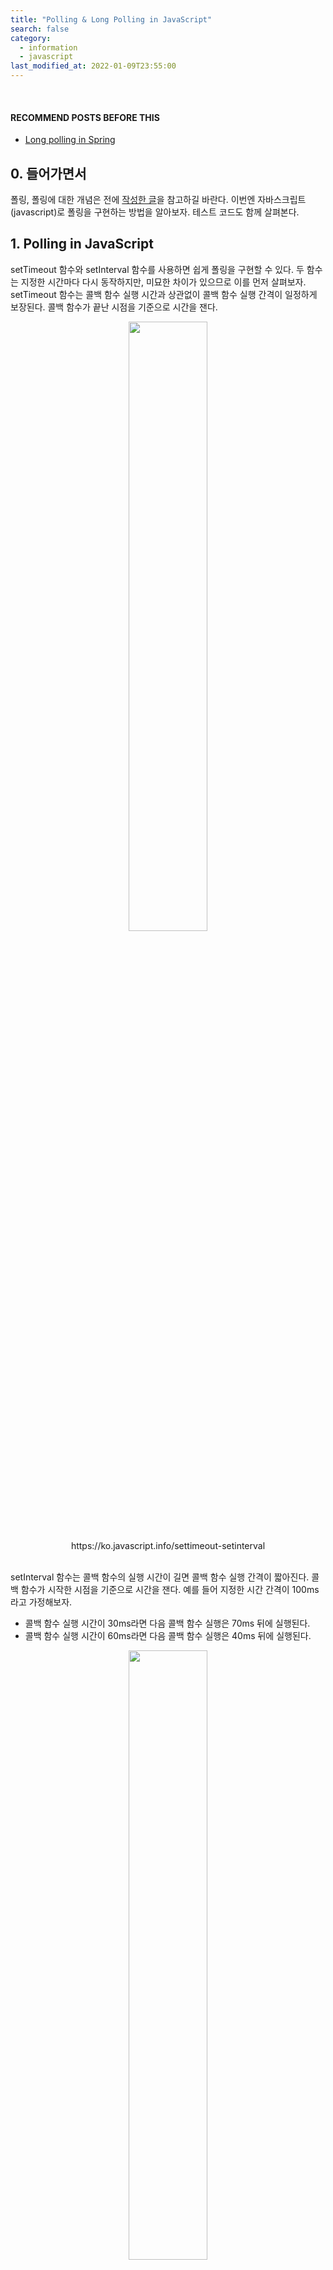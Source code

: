 ```yaml
---
title: "Polling & Long Polling in JavaScript"
search: false
category:
  - information
  - javascript
last_modified_at: 2022-01-09T23:55:00
---
```


<br/>

#### RECOMMEND POSTS BEFORE THIS

- [Long polling in Spring][polling-long-polling-and-spring-example-link]

## 0. 들어가면서

폴링, 폴링에 대한 개념은 전에 [작성한 글][polling-long-polling-and-spring-example-link]을 참고하길 바란다. 이번엔 자바스크립트(javascript)로 폴링을 구현하는 방법을 알아보자. 테스트 코드도 함께 살펴본다. 

## 1. Polling in JavaScript

setTimeout 함수와 setInterval 함수를 사용하면 쉽게 폴링을 구현할 수 있다. 두 함수는 지정한 시간마다 다시 동작하지만, 미묘한 차이가 있으므로 이를 먼저 살펴보자. setTimeout 함수는 콜백 함수 실행 시간과 상관없이 콜백 함수 실행 간격이 일정하게 보장된다. 콜백 함수가 끝난 시점을 기준으로 시간을 잰다.

<div align="center">
    <img src="/images/posts/2022/polling-long-polling-and-javascript-example-02.png" width="50%" class="image__border">
</div>
<center>https://ko.javascript.info/settimeout-setinterval</center>

<br/>

setInterval 함수는 콜백 함수의 실행 시간이 길면 콜백 함수 실행 간격이 짧아진다. 콜백 함수가 시작한 시점을 기준으로 시간을 잰다. 예를 들어 지정한 시간 간격이 100ms라고 가정해보자.

- 콜백 함수 실행 시간이 30ms라면 다음 콜백 함수 실행은 70ms 뒤에 실행된다.
- 콜백 함수 실행 시간이 60ms라면 다음 콜백 함수 실행은 40ms 뒤에 실행된다.

<div align="center">
    <img src="/images/posts/2022/polling-long-polling-and-javascript-example-03.png" width="50%" class="image__border">
</div>
<center>https://ko.javascript.info/settimeout-setinterval</center>

### 1.1. Polling with setTimeout  

먼저 setTimeout 함수를 사용해 폴링을 구현해보자. 

1. setTimeout 함수의 타임 아웃을 지정한다.
2. 전달 받은 함수를 실행한다.
3. timeoutPolling 함수를 재귀적으로 호출한다.

```js
export const timeoutPolling = (func, timeout) => {
  setTimeout(() => {
    func(); // 2
    timeoutPolling(func, timeout); // 3
  }, timeout); // 1
};

```

다음 테스트 코드로 이 기능을 검증할 수 있다. setTimeout 함수를 사용하기 때문에 Jest의 페이크 타이머(fake timer)를 사용한다.

1. Given
  - 페이크 타이머를 설정한다.
  - 검증에 필요한 스파이(spy) 테스트 더블(double)을 만든다.
2. When
  - 타임아웃 폴링을 지정한다.
  - 페이크 타이머를 사용해 6초를 진행시킨다.
3. Then
  - 스파이가 의도한 대로 6번 호출되었는지 확인한다.

```js
describe("PollingClient test", () => {
  beforeEach(() => {
    jest.clearAllTimers();
    jest.useRealTimers();
    jest.restoreAllMocks();
  });

  test("when timeout 1 second for polling then call 6 times in 6 seconds", async () => {
    jest.useFakeTimers(); // 1
    const spyFunc = jest.fn();

    timeoutPolling(spyFunc, 1000); // 2
    for (let i = 0; i < 6; i++) { 
      jest.advanceTimersByTime(1000);
    }

    expect(spyFunc).toHaveBeenCalledTimes(6); // 3
  });

  ...

});
```

### 1.2. Polling with setInterval

이번엔 setInterval 함수를 사용해 폴링을 구현해본다. 이번엔 추가적으로 최대 시도 회수를 지정할 수 있다.

1. 인터벌 시간을 지정한다.
2. 함수를 호출한다.
3. 시도한 횟수와 최대 시도 횟수가 동일한 경우 폴링을 종료한다.

```js
export const intervalPolling = (func, interval, maxAttempts = -1) => {
  let attempts = 0;
  let intervalId = setInterval(() => {
    if (maxAttempts === attempts) { // 3
      clearInterval(intervalId);
      return;
    }
    attempts++;
    func(); // 2
  }, interval); // 1
};
```

다음 테스트 코드를 통해 이 기능을 검증할 수 있다.

1. Given
  - 페이크 타이머를 설정한다.
  - 검증에 필요한 스파이 테스트 더블을 만든다.
2. When
  - 폴링 인터벌을 지정한다.
  - 페이크 타이머를 사용해 6초를 진행시킨다.
3. Then
  - 스파이가 의도한 대로 5번 호출되었는지 확인한다.

```js
describe("PollingClient test", () => {
  beforeEach(() => {
    jest.clearAllTimers();
    jest.useRealTimers();
    jest.restoreAllMocks();
  });

  ...

  test("when 1 second interval and max attempt count is 5 for polling then call 5 times in 6 seconds", () => {
    jest.useFakeTimers(); // 1
    const spyFunc = jest.fn();

    intervalPolling(spyFunc, 1000, 5); // 2
    for (let i = 0; i < 6; i++) {
      jest.advanceTimersByTime(1000);
    }

    expect(spyFunc).toHaveBeenCalledTimes(5); // 3
  });

  ...

});
```

### 1.3. Polling with while loop

setTimeout, setInterval 함수 말고 while 루프를 사용하는 방법이 있다. 타이머를 사용하지 않기 때문에 Jest의 페이크 타이머를 사용하지 않아도 폴링을 테스트 할 수 있다. 자바스크립트는 sleep 함수가 별도로 없기 때문에 프로미스를 사용해 직접 구현했다. 때문에 이 sleep 함수는 비동기 블록 안에서만 사용할 수 있다. 

1. 지정된 func 콜백 함수를 호출한다.
2. 원하는 응답인지 확인한다.
  - 다른 응답인 경우 폴링을 수행한다.
  - 원하는 응답인 경우 결과를 반환한다.
3. 지정된 시간만큼 대기한다.

```js
const sleep = (timeout = 100) => {
  return new Promise((resolve) => {
    setTimeout(resolve, timeout);
  });
};

export const sleepPolling = async (func, validateFunc, timeout) => {
  let result = await func(); // 1
  while (!validateFunc(result)) { // 2
    await sleep(timeout); // 3
    try {
      result = await func(); // 1
    } catch (e) {
      console.log(e.message);
    }
  }
  return result;
};
```

다음 테스트 코드로 검증한다.

1. Given
  - 스텁(stub)에 필요한 응답을 순차적으로 지정한다.
  - 응답이 유효한지 확인하는 검증 콜백 함수를 정의한다.
2. When
  - 폴링을 수행한다.
3. Then
  - 의도한 대로 2번 호출되었는지 확인한다.
  - 원하는 응답이 반환되었는지 확인한다.

```js
describe("PollingClient test", () => {

  ...

  test("second response is valid when polling then call back function is called 2 times", async () => {
    const mockCallback = jest // 1
      .fn()
      .mockResolvedValueOnce({
        data: "Welcome",
      })
      .mockResolvedValueOnce({
        data: "Junhyunny",
      })
      .mockResolvedValueOnce({
        data: "Dev",
      })
      .mockResolvedValueOnce({
        data: "Log",
      });
    const validateFn = (result) => "Junhyunny" === result.data;

    const data = await sleepPolling(mockCallback, validateFn, 100); // 2

    expect(mockCallback).toHaveBeenCalledTimes(2); // 3
    expect(data).toEqual({
      data: "Junhyunny",
    });
  });

  ...

});
```

## 2. Long Polling in JavaScript

[롱 폴링][polling-long-polling-and-spring-example-link]의 경우 서버는 클라이언트에게 즉시 응답을 주지 않는다. 다음과 같이 진행된다.

1. 클라이언트가 서버에게 요청을 보냅니다.
  - 서버는 즉시 응답을 주지 않습니다.
2. 서버는 특정 이벤트가 발생하면 응답을 보낸다.
  - 시간이 오래 걸리는 경우 클라이언트 쪽에서 타임 아웃이 발생한다.
3. 클라이언트는 서버로부터 응답을 받은 후 다시 서버에게 요청을 보낸다. 

<div align="center">
  <img src="/images/posts/2022/polling-long-polling-and-javascript-example-04.png" width="50%" class="image__border">
</div>
<center>https://rubberduck-debug.tistory.com/123</center>

<br/>

롱 폴링 구현은 [이 글](https://javascript.info/long-polling)의 코드를 일부 변경했다. 다음과 같이 구현한다.

1. 콜백 함수를 수행한다.
2. 원하는 응답을 받은 경우 폴링을 종료하고 응답 값을 반환한다.
3. 에러가 발생한 경우 로그를 출력한다.
  - 타임 아웃, Bad Gateway(502), 서버 에러(500) 등의 에러가 발생하면 이에 맞는 예외 처리를 수행할 수 있다.
  - 예를 들어 타임 아웃은 즉시 롱-폴링을 재수행, 서버 에러는 1초 뒤 롱-폴링 수행 등 각 에러에 맞게 롱 폴링을 재시도한다.
4. 다시 롱 폴링을 수행한다.

```js
export const longPolling = async (func, validateFunc) => {
  try {
    let response = await func(); // 1
    if (validateFunc(response)) { // 2
      return response;
    }
  } catch (error) { // 3
    console.log(error.message);
  }
  return await longPolling(func, validateFunc); // 4
};
```

다음 테스트 코드로 위 로직을 검증할 수 있다.

1. Given
  - 스텁(stub)에 필요한 응답을 순차적으로 지정한다.
  - 응답이 유효한지 확인하는 검증 콜백 함수를 정의한다.
2. When
  - 폴링을 수행한다.
3. Then
  - 의도한 대로 3번 호출되었는지 확인한다.
  - 원하는 응답이 반환되었는지 확인한다.

```js
describe("PollingClient test", () => {

  ...

  test("third response is valid when polling then callback function is called 3 times", async () => {
    const mockCallback = jest // 1
      .fn()
      .mockRejectedValueOnce({
        code: "ECONNABORTED",
      })
      .mockRejectedValueOnce({
        status: 500,
      })
      .mockResolvedValueOnce({
        data: "Junhyunny",
      })
      .mockResolvedValueOnce({
        data: "Tangerine",
      });
    const validateFn = (response) => "Junhyunny" === response.data;

    const data = await longPolling(mockCallback, validateFn, 100); // 2

    expect(mockCallback).toHaveBeenCalledTimes(3); // 3
    expect(data).toEqual({
      data: "Junhyunny",
    });
  });

  ...

});
```

#### TEST CODE REPOSITORY

- <https://github.com/Junhyunny/blog-in-action/tree/master/2022-01-09-polling-long-polling-and-javascript-example>

#### REFERENCE

- <https://rubberduck-debug.tistory.com/123>
- <https://ko.javascript.info/settimeout-setinterval>
- <https://ko.javascript.info/long-polling>

[polling-long-polling-and-spring-example-link]: https://junhyunny.github.io/information/spring-boot/polling-long-polling-and-spring-example/
